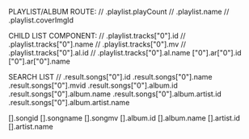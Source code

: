 PLAYLIST/ALBUM ROUTE:
// .playlist.playCount
// .playlist.name
// .playlist.coverImgId

CHILD LIST COMPONENT:
// .playlist.tracks["0"].id
// .playlist.tracks["0"].name
// .playlist.tracks["0"].mv
// .playlist.tracks["0"].al.id
// .playlist.tracks["0"].al.name
				["0"].ar["0"].id
				["0"].ar["0"].name



SEARCH LIST
//  .result.songs["0"].id
	.result.songs["0"].name
	.result.songs["0"].mvid
	.result.songs["0"].album.id
	.result.songs["0"].album.name
	.result.songs["0"].album.artist.id
	.result.songs["0"].album.artist.name



[].songid
[].songname
[].songmv
[].album.id
[].album.name
[].artist.id
[].artist.name